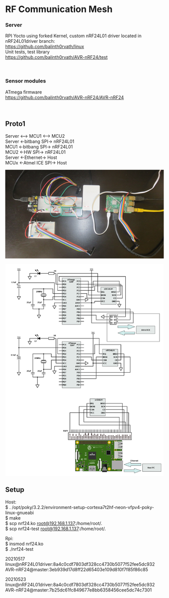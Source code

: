 # RF Communication Mesh
### Server
RPI Yocto using forked Kernel, custom nRF24L01 driver located in nRF24L01driver branch:<br>
https://github.com/balinth0rvath/linux<br>
Unit tests, test library<br> 
https://github.com/balinth0rvath/AVR-nRF24/test<br> 
<br>
<br>
### Sensor modules
ATmega firmware<br> 
https://github.com/balinth0rvath/AVR-nRF24/AVR-nRF24<br> 
<br>
<br>
## Proto1
Server <--> MCU1 <--> MCU2<br>
Server <-bitbang SPI-> nRF24L01<br>
MCU1 <-bitbang SPI-> nRF24L01<br>
MCU2 <-HW SPI-> nRF24L01<br>
Server <-Ethernet-> Host<br>
MCUx <-Atmel ICE SPI-> Host<br>

<p float="left">  
  <img src="https://github.com/balinth0rvath/AVR-nRF24/blob/master/img/photo_proto1.JPG" width="1024" /> 
</p>
<p float="left">  
  <img src="https://github.com/balinth0rvath/AVR-nRF24/blob/master/img/schematics_proto1.png" width="1024" /> 
</p>


## Setup
Host:<br> 
$ . /opt/poky/3.2.2/environment-setup-cortexa7t2hf-neon-vfpv4-poky-linux-gnueabi<br>
$ make<br> 
$ scp nrf24.ko root@192.168.1.137:/home/root/.<br>
$ scp nrf24-test root@192.168.1.137:/home/root/.<br>

Rpi:<br>
$ insmod nrf24.ko<br>
$ ./nrf24-test<br> 

20210517<br>
linux@nRF24L01driver:8a4c0cdf7803df328cc4730b5077f52fee5dc932<br>
AVR-nRF24@master:3eb939d17d8ff22d65403e109d810f7f85f86c85<br>

20210523<br>
linux@nRF24L01driver:8a4c0cdf7803df328cc4730b5077f52fee5dc932
AVR-nRF24@master:7b25dc61fc849677e8bb6358456cee5dc74c7301
